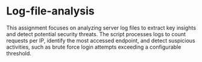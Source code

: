 # Log-file-analysis
This assignment focuses on analyzing server log files to extract key insights and detect potential security threats. The script processes logs to count requests per IP, identify the most accessed endpoint, and detect suspicious activities, such as brute force login attempts exceeding a configurable threshold. 
